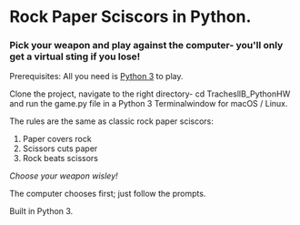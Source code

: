 # Rock Paper Sciscors in Python.

### Pick your weapon and play against the computer- you'll only get a virtual sting if you lose!

Prerequisites: All you need is [Python 3](https://www.python.org/download/releases/3.0/) to play.

Clone the project, navigate to the right directory- cd TrachesllB_PythonHW and run the game.py file in a Python 3 Terminalwindow for macOS / Linux.

The rules are the same as classic rock paper sciscors:
1. Paper covers rock
2. Scissors cuts paper
3. Rock beats scissors

*Choose your weapon wisley!*

The computer chooses first; just follow the prompts.

Built in Python 3.